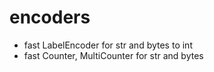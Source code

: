 # encoders

- fast LabelEncoder for str and bytes to int
- fast Counter, MultiCounter for str and bytes

